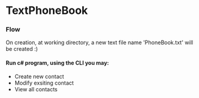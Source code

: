 # TextPhoneBook

### Flow

<p>
On creation, at working directory, a new text file name 'PhoneBook.txt' will be created :)
</p>

#### Run c# program, using the CLI you may:
  - Create new contact
  - Modify exsiting contact
  - View all contacts



